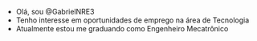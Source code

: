 - Olá, sou @GabrielNRE3
- Tenho interesse em oportunidades de emprego na área de Tecnologia
- Atualmente estou me graduando como Engenheiro Mecatrônico

<!---
GabrielNRE3/GabrielNRE3 is a ✨ special ✨ repository because its `README.md` (this file) appears on your GitHub profile.
You can click the Preview link to take a look at your changes.
--->
